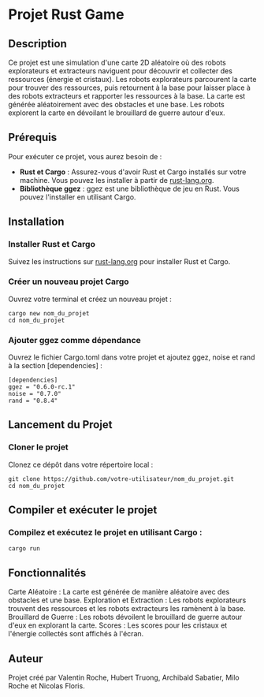 # Projet Rust Game

## Description

Ce projet est une simulation d'une carte 2D aléatoire où des robots explorateurs et extracteurs naviguent pour découvrir et collecter des ressources (énergie et cristaux). Les robots explorateurs parcourent la carte pour trouver des ressources, puis retournent à la base pour laisser place à des robots extracteurs et rapporter les ressources à la base. La carte est générée aléatoirement avec des obstacles et une base. Les robots explorent la carte en dévoilant le brouillard de guerre autour d'eux.

## Prérequis

Pour exécuter ce projet, vous aurez besoin de :

- **Rust et Cargo** : Assurez-vous d'avoir Rust et Cargo installés sur votre machine. Vous pouvez les installer à partir de [rust-lang.org](https://www.rust-lang.org/).
- **Bibliothèque ggez** : ggez est une bibliothèque de jeu en Rust. Vous pouvez l'installer en utilisant Cargo.

## Installation

### Installer Rust et Cargo

Suivez les instructions sur [rust-lang.org](https://www.rust-lang.org/) pour installer Rust et Cargo.

### Créer un nouveau projet Cargo

Ouvrez votre terminal et créez un nouveau projet :

```
cargo new nom_du_projet
cd nom_du_projet
```
### Ajouter ggez comme dépendance
Ouvrez le fichier Cargo.toml dans votre projet et ajoutez ggez, noise et rand à la section [dependencies] :

```
[dependencies]
ggez = "0.6.0-rc.1"
noise = "0.7.0"
rand = "0.8.4"
```
## Lancement du Projet
### Cloner le projet
Clonez ce dépôt dans votre répertoire local :

```
git clone https://github.com/votre-utilisateur/nom_du_projet.git
cd nom_du_projet
```
## Compiler et exécuter le projet
### Compilez et exécutez le projet en utilisant Cargo :

```
cargo run
```
## Fonctionnalités
Carte Aléatoire : La carte est générée de manière aléatoire avec des obstacles et une base.
Exploration et Extraction : Les robots explorateurs trouvent des ressources et les robots extracteurs les ramènent à la base.
Brouillard de Guerre : Les robots dévoilent le brouillard de guerre autour d'eux en explorant la carte.
Scores : Les scores pour les cristaux et l'énergie collectés sont affichés à l'écran.
## Auteur
Projet créé par Valentin Roche, Hubert Truong, Archibald Sabatier, Milo Roche et Nicolas Floris.
